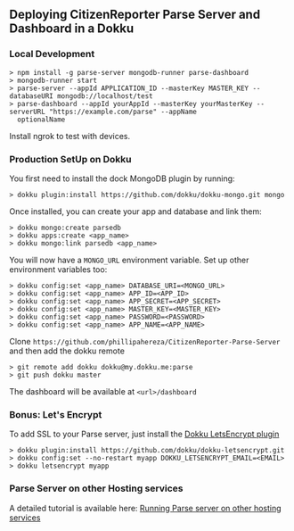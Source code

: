 

## Deploying CitizenReporter Parse Server and Dashboard in a Dokku

### Local Development

```shell
> npm install -g parse-server mongodb-runner parse-dashboard
> mongodb-runner start
> parse-server --appId APPLICATION_ID --masterKey MASTER_KEY --databaseURI mongodb://localhost/test
> parse-dashboard --appId yourAppId --masterKey yourMasterKey --serverURL "https://example.com/parse" --appName   
  optionalName
```

Install ngrok to test with devices.

### Production SetUp on Dokku

You first need to install the dock MongoDB plugin by running:

```shell
> dokku plugin:install https://github.com/dokku/dokku-mongo.git mongo
```

Once installed, you can create your app and database and link them:

```shell
> dokku mongo:create parsedb
> dokku apps:create <app_name>
> dokku mongo:link parsedb <app_name>
```

You will now have a `MONGO_URL` environment variable. Set up other environment variables too:

```shell
> dokku config:set <app_name> DATABASE_URI=<MONGO_URL>
> dokku config:set <app_name> APP_ID=<APP_ID>
> dokku config:set <app_name> APP_SECRET=<APP_SECRET>
> dokku config:set <app_name> MASTER_KEY=<MASTER_KEY>
> dokku config:set <app_name> PASSWORD=<PASSWORD>
> dokku config:set <app_name> APP_NAME=<APP_NAME>
```

Clone `https://github.com/phillipahereza/CitizenReporter-Parse-Server` and then add the dokku remote

```shell
> git remote add dokku dokku@my.dokku.me:parse
> git push dokku master
```

The dashboard will be available at `<url>/dashboard`


### Bonus: Let's Encrypt

To add SSL to your Parse server, just install the [Dokku LetsEncrypt plugin](https://github.com/dokku/dokku-letsencrypt) 

```shell
> dokku plugin:install https://github.com/dokku/dokku-letsencrypt.git
> dokku config:set --no-restart myapp DOKKU_LETSENCRYPT_EMAIL=<EMAIL>
> dokku letsencrypt myapp
```

### Parse Server on other Hosting services

A detailed tutorial is available here: [Running Parse server on other hosting services](https://github.com/parse-community/parse-server-example)



